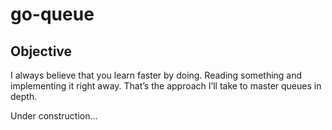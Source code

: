 # go-queue

## Objective
I always believe that you learn faster by doing. Reading something and implementing it right away. That’s the approach I’ll take to master queues in depth.

Under construction...
